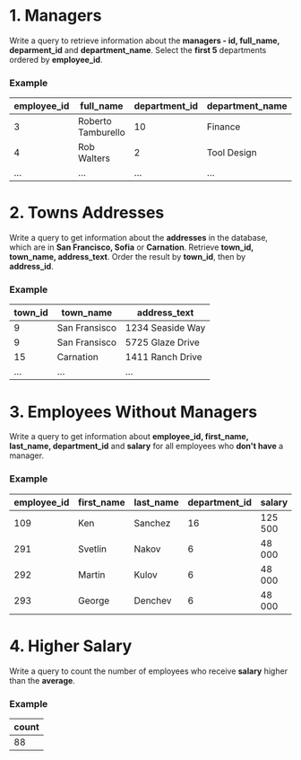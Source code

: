 # 1. Managers

Write a query to retrieve information about the **managers - id, full_name, deparment_id** and **department_name**. Select the **first 5** departments ordered by **employee_id**. 

### Example 

| **employee_id** | **full_name** | **department_id** | **department_name** | 
| --- | --- | --- | --- |
| 3 |	Roberto Tamburello | 10 |	Finance     |
| 4 |	Rob Walters        | 2  | Tool Design |
| … |	…                  | …  |	…           |

# 2. Towns Addresses

Write a query to get information about the **addresses** in the database, which are in **San Francisco, Sofia** or **Carnation**. 
Retrieve **town_id, town_name, address_text**. Order the result by **town_id**, then by **address_id**. 

### Example 

| **town_id** | **town_name** | **address_text** | 
| --- | --- | --- | 
| 9	 | San Fransisco | 1234 Seaside Way |
| 9	 | San Fransisco | 5725 Glaze Drive |
| 15 | Carnation     | 1411 Ranch Drive |
| …	 | …	           | …                |

# 3. Employees Without Managers

Write a query to get information about **employee_id, first_name, last_name, department_id** and **salary** for all employees who **don't have** a manager. 

### Example 

| **employee_id** | **first_name** | **last_name** | **department_id** | **salary** | 
| --- | --- | --- | --- | --- |
| 109 |	Ken	    | Sanchez |	16 | 125 500 |
| 291 |	Svetlin | Nakov	  | 6  | 48 000  |
| 292 |	Martin  |	Kulov	  | 6  | 48 000  |
| 293 |	George  |	Denchev	| 6  | 48 000  |

# 4. Higher Salary

Write a query to count the number of employees who receive **salary** higher than the **average**.

### Example 

| **count** | 
| --- |
| 88 |
